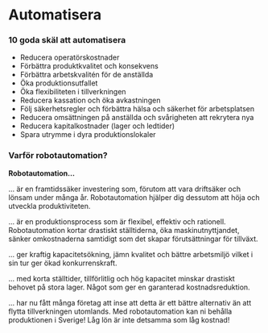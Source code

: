 # Automatisera

### 10 goda skäl att automatisera

- Reducera operatörskostnader  
- Förbättra produktkvalitet och konsekvens  
- Förbättra arbetskvalitén för de anställda  
- Öka produktionsutfallet  
- Öka flexibiliteten i tillverkningen  
- Reducera kassation och öka avkastningen  
- Följ säkerhetsregler och förbättra hälsa och säkerhet för arbetsplatsen  
- Reducera omsättningen på anställda och svårigheten att rekrytera nya  
- Reducera kapitalkostnader (lager och ledtider)  
- Spara utrymme i dyra produktionslokaler

###  Varför robotautomation?

**Robotautomation…**

... är en framtidssäker investering som, förutom att vara driftsäker och lönsam under många år. Robotautomation hjälper dig dessutom att höja och utveckla produktiviteten.

... är en produktionsprocess som är flexibel, effektiv och rationell. Robotautomation kortar drastiskt ställtiderna, öka maskinutnyttjandet, sänker omkostnaderna samtidigt som det skapar förutsättningar för tillväxt.

... ger kraftig kapacitetsökning, jämn kvalitet och bättre arbetsmiljö vilket i sin tur ger ökad konkurrenskraft.

... med korta ställtider, tillförlitlig och hög kapacitet minskar drastiskt behovet på stora lager. Något som ger en garanterad kostnadsreduktion.

... har nu fått många företag att inse att detta är ett bättre alternativ än att flytta tillverkningen utomlands. Med robotautomation kan ni behålla produktionen i Sverige! Låg lön är inte detsamma som låg kostnad!


